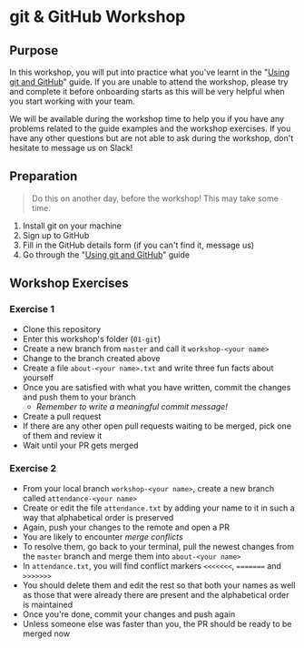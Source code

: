 # git & GitHub Workshop

## Purpose

In this workshop, you will put into practice what you've learnt in the "[Using git and GitHub](https://github.com/Hyp-ed/hyped-2022/wiki/Using-git-and-GitHub)" guide.
If you are unable to attend the workshop, please try and complete it before onboarding starts as this will be very helpful when you start working with your team.

We will be available during the workshop time to help you if you have any problems related to the guide examples and the workshop exercises.
If you have any other questions but are not able to ask during the workshop, don't hesitate to message us on Slack!

## Preparation

> Do this on another day, before the workshop! This may take some time.

1. Install git on your machine
2. Sign up to GitHub
3. Fill in the GitHub details form (if you can't find it, message us)
4. Go through the "[Using git and GitHub](https://github.com/Hyp-ed/hyped-2022/wiki/Using-git-and-GitHub)" guide

## Workshop Exercises

### Exercise 1

- Clone this repository
- Enter this workshop's folder (`01-git`)
- Create a new branch from `master` and call it `workshop-<your name>`
- Change to the branch created above
- Create a file `about-<your name>.txt` and write three fun facts about yourself
- Once you are satisfied with what you have written, commit the changes and push them to your branch
    - *Remember to write a meaningful commit message!*
- Create a pull request
- If there are any other open pull requests waiting to be merged, pick one of them and review it
- Wait until your PR gets merged

### Exercise 2

- From your local branch `workshop-<your name>`, create a new branch called `attendance-<your name>`
- Create or edit the file `attendance.txt` by adding your name to it in such a way that alphabetical order is preserved
- Again, push your changes to the remote and open a PR
- You are likely to encounter *merge conflicts*
- To resolve them, go back to your terminal, pull the newest changes from the `master` branch and merge them into `about-<your name>`
- In `attendance.txt`, you will find conflict markers `<<<<<<<`, `=======` and `>>>>>>>`
- You should delete them and edit the rest so that both your names as well as those that were already there are present and the alphabetical order is maintained
- Once you're done, commit your changes and push again
- Unless someone else was faster than you, the PR should be ready to be merged now
